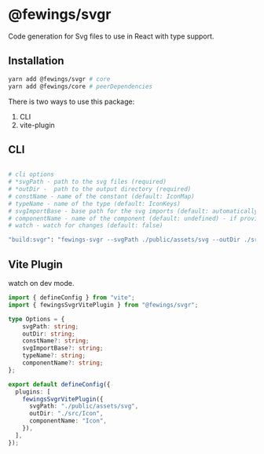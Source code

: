 # @fewings/svgr

Code generation for Svg files to use in React with type support.

## Installation

```bash
yarn add @fewings/svgr # core
yarn add @fewings/core # peerDependencies
```

There is two ways to use this package:
1. CLI
2. vite-plugin

## CLI


```bash

# cli options 
# *svgPath - path to the svg files (required)
# *outDir -  path to the output directory (required)
# constName - name of the constant (default: IconMap)
# typeName - name of the type (default: IconKeys)
# svgImportBase - base path for the svg imports (default: automatically generated relative path)
# componentName - name of the component (default: undefined) - if provided, it will generate a component file.
# watch - watch for changes (default: false)

"build:svgr": "fewings-svgr --svgPath ./public/assets/svg --outDir ./src/Icon --componentName Icon"
```

## Vite Plugin

watch on dev mode.

```ts
import { defineConfig } from "vite";
import { fewingsSvgrVitePlugin } from "@fewings/svgr";

type Options = {
    svgPath: string;
    outDir: string; 
    constName?: string;
    svgImportBase?: string;
    typeName?: string;
    componentName?: string;
};

export default defineConfig({
  plugins: [
    fewingsSvgrVitePlugin({
      svgPath: "./public/assets/svg",
      outDir: "./src/Icon",
      componentName: "Icon",
    }),
  ],
});
```
